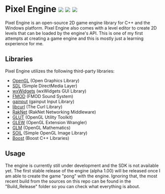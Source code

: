 # Pixel Engine ![](https://img.shields.io/badge/type-game--engine-red.svg) ![](https://img.shields.io/badge/language-C++-yellow.svg) ![](https://img.shields.io/badge/platform-windows-orange.svg)

Pixel Engine is an open-source 2D game engine library for C++ and the Windows platform. Pixel Engine also comes with a level editor to create 2D levels that can be loaded by the engine's API. This is one of my first attempts at creating a game engine and this is mostly just a learning experience for me.

## Libraries
Pixel Engine utilizes the following third-party libraries:
- [OpenGL](https://www.opengl.org/) (Open Graphics Library)
- [SDL](https://www.libsdl.org/) (Simple DirectMedia Layer)
- [wxWidgets](https://www.wxwidgets.org/) (wxWidgets GUI Library)
- [FMOD](https://www.fmod.com/) (FMOD Sound System)
- [gainput](https://github.com/jkuhlmann/gainput) (gainput Input Library)
- [libcurl](https://curl.haxx.se/libcurl/) (The Curl Library)
- [RakNet](http://www.jenkinssoftware.com/) (RakNet Networking Middleware)
- [GLUT](https://www.opengl.org/resources/libraries/glut/) (OpenGL Utility Toolkit)
- [GLEW](http://glew.sourceforge.net/) (OpenGL Extension Wrangler)
- [GLM](https://glm.g-truc.net/0.9.8/index.html) (OpenGL Mathematics)
- [SOIL](http://www.lonesock.net/soil.html) (Simple OpenGL Image Library)
- [Boost](http://www.boost.org/) (Boost C++ Libraries)

## Usage
The engine is currently still under development and the SDK is not available yet. The first stable release of the engine (alpha 1.00) will be released once I am able to create the game "pong" with the engine. Ignoring that, the most recent build from the sources on this repo can be found in the "Build_Release" folder so you can check what everything is about.